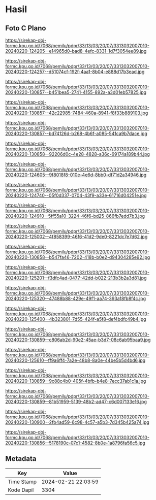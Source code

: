 # Hasil

## Foto C Plano

https://sirekap-obj-formc.kpu.go.id/7068/pemilu/pdpr/33/13/03/20/07/3313032007010-20240220-124205--e14965d0-bad8-4efc-8331-1d7f3054ee89.jpg

https://sirekap-obj-formc.kpu.go.id/7068/pemilu/pdpr/33/13/03/20/07/3313032007010-20240220-124257--d51074cf-192f-4aa1-8b04-e888d17b3ead.jpg

https://sirekap-obj-formc.kpu.go.id/7068/pemilu/pdpr/33/13/03/20/07/3313032007010-20240220-130857--b451bea5-2741-4155-892a-a3d01eb57825.jpg

https://sirekap-obj-formc.kpu.go.id/7068/pemilu/pdpr/33/13/03/20/07/3313032007010-20240220-130857--42c22985-7484-460a-8941-f8f33b889103.jpg

https://sirekap-obj-formc.kpu.go.id/7068/pemilu/pdpr/33/13/03/20/07/3313032007010-20240220-130857--bd74126d-b268-4b6f-a085-541ca9b7dace.jpg

https://sirekap-obj-formc.kpu.go.id/7068/pemilu/pdpr/33/13/03/20/07/3313032007010-20240220-130858--92206d0c-4e28-4828-a36c-69174a189b44.jpg

https://sirekap-obj-formc.kpu.go.id/7068/pemilu/pdpr/33/13/03/20/07/3313032007010-20240220-124605--9f8018f8-010e-4e6d-8bb0-df71d2a34946.jpg

https://sirekap-obj-formc.kpu.go.id/7068/pemilu/pdpr/33/13/03/20/07/3313032007010-20240220-124740--05f0d337-0704-43f9-a33e-61716d04251e.jpg

https://sirekap-obj-formc.kpu.go.id/7068/pemilu/pdpr/33/13/03/20/07/3313032007010-20240220-124910--5ff55a10-3224-46f6-bd25-866fb7edd7b3.jpg

https://sirekap-obj-formc.kpu.go.id/7068/pemilu/pdpr/33/13/03/20/07/3313032007010-20240220-125002--4f858399-46f6-41d2-9de0-8221dc7e7d62.jpg

https://sirekap-obj-formc.kpu.go.id/7068/pemilu/pdpr/33/13/03/20/07/3313032007010-20240220-130858--b547fa46-7202-418b-b0e2-d94304285e92.jpg

https://sirekap-obj-formc.kpu.go.id/7068/pemilu/pdpr/33/13/03/20/07/3313032007010-20240220-125201--f3dfc4ad-0477-42dd-b022-213b3b2a3d81.jpg

https://sirekap-obj-formc.kpu.go.id/7068/pemilu/pdpr/33/13/03/20/07/3313032007010-20240220-125320--47488b88-429e-49f1-aa74-393a18fb8f4c.jpg

https://sirekap-obj-formc.kpu.go.id/7068/pemilu/pdpr/33/13/03/20/07/3313032007010-20240220-125400--4b323801-7d55-424f-a5f8-def4bdfc49b4.jpg

https://sirekap-obj-formc.kpu.go.id/7068/pemilu/pdpr/33/13/03/20/07/3313032007010-20240220-130859--c806ab2d-90e2-45ae-b3d7-08c6ab95baa9.jpg

https://sirekap-obj-formc.kpu.go.id/7068/pemilu/pdpr/33/13/03/20/07/3313032007010-20240220-125610--ff9a6ff4-7a2e-48b8-8a0e-44be5b5d4bd6.jpg

https://sirekap-obj-formc.kpu.go.id/7068/pemilu/pdpr/33/13/03/20/07/3313032007010-20240220-130859--9c88c4b0-405f-4bfb-b4e8-7ecc37ab1c1a.jpg

https://sirekap-obj-formc.kpu.go.id/7068/pemilu/pdpr/33/13/03/20/07/3313032007010-20240220-130859--81b51959-5139-48b2-ad47-c6d007133e16.jpg

https://sirekap-obj-formc.kpu.go.id/7068/pemilu/pdpr/33/13/03/20/07/3313032007010-20240220-130900--2fb4ad59-6c98-4c57-a5b3-7d345b425a74.jpg

https://sirekap-obj-formc.kpu.go.id/7068/pemilu/pdpr/33/13/03/20/07/3313032007010-20240220-130856--5178190c-07c1-4582-8b0e-1a8796fa56c5.jpg


## Metadata

| Key        | Value               |
| ---------- | ------------------- |
| Time Stamp | 2024-02-21 22:03:59 |
| Kode Dapil | 3304                |




